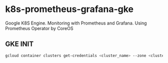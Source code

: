# k8s-prometheus-grafana-gke
Google K8S Engine. Monitoring with Prometheus and Grafana. Using Prometheus Operator by CoreOS

## GKE INIT
```bash
gcloud container clusters get-credentials <cluster_name> --zone <cluster_zone> --project <project_name>
```
